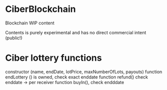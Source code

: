 # CiberBlockchain
Blockchain WIP content

Contents is purely experimental and has no direct commercial intent (public!)

# Ciber lottery functions
constructor (name, endDate, lotPrice, maxNumberOfLots, payouts)
function endLottery () is owned, check exact enddate
function refund() check enddate -> per receiver
function buyIn(), check endddate
